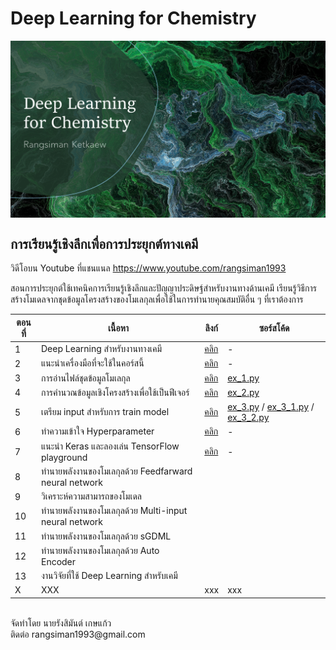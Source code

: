 # Deep Learning for Chemistry

<p align="center">
   <img alt="dl4chem-rangsiman" src="img/dl4chem-rangsiman.png" align=middle width="800pt" hight="100pt" /> 
<p/>

## การเรียนรู้เชิงลึกเพื่อการประยุกต์ทางเคมี

วิดีโอบน Youtube ที่แชนแนล https://www.youtube.com/rangsiman1993

สอนการประยุกต์ใช้เทคนิคการเรียนรู้เชิงลึกและปัญญาประดิษฐ์สำหรับงานทางด้านเคมี เรียนรู้วิธีการสร้างโมเดลจากชุดข้อมูลโครงสร้างของโมเลกุลเพื่อใช้ในการทำนายคุณสมบัติอื่น ๆ ที่เราต้องการ

| ตอนที่ | เนื้อหา| ลิงก์ | ซอร์สโค้ด |
|-----|-----|-----|-----|
|   1 | Deep Learning สำหรับงานทางเคมี | [คลิก](https://www.youtube.com/watch?v=NEc6by5Dnog) | - |
|   2 | แนะนำเครื่องมือที่จะใช้ในคอร์สนี้ | [คลิก](https://www.youtube.com/watch?v=uaKwpyYh7eQ) | - |
|   3 | การอ่านไฟล์ชุดข้อมูลโมเลกุล | [คลิก](https://www.youtube.com/watch?v=fgHydoP2ZCE) | [ex_1.py](ex_1.py) | 
|   4 | การคำนวณข้อมูลเชิงโครงสร้างเพื่อใช้เป็นฟีเจอร์ | [คลิก](https://www.youtube.com/watch?v=oBSQ5cylIHg) | [ex_2.py](ex_2.py) | 
|   5 | เตรียม input สำหรับการ train model | [คลิก](https://www.youtube.com/watch?v=OaeNhrb8FQ4) | [ex_3.py](ex_3.py) / [ex_3_1.py](ex_3_1.py) / [ex_3_2.py](ex_3_2.py) |
|   6 | ทำความเข้าใจ Hyperparameter | [คลิก](https://www.youtube.com/watch?v=ROpKBD9HIFY) | - |
|   7 | แนะนำ Keras และลองเล่น TensorFlow playground | [คลิก](https://www.youtube.com/watch?v=z2-QnnfhtYI) | - |
|   8 | ทำนายพลังงานของโมเลกุลด้วย Feedfarward neural network | | |
|   9 | วิเคราะห์ความสามารถของโมเดล | | |
|  10 | ทำนายพลังงานของโมเลกุลด้วย Multi-input neural network | | |
|  11 | ทำนายพลังงานของโมเลกุลด้วย sGDML | | |
|  12 | ทำนายพลังงานของโมเลกุลด้วย Auto Encoder | | |
|  13 | งานวิจัยที่ใช้ Deep Learning สำหรับเคมี | | |
|   X | XXX | xxx | xxx |

<br/>
จัดทำโดย นายรังสิมันต์ เกษแก้ว <br/>
ติดต่อ rangsiman1993@gmail.com
